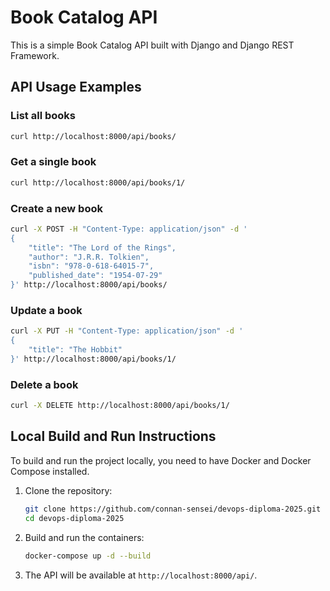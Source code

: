 # Book Catalog API

This is a simple Book Catalog API built with Django and Django REST Framework.

## API Usage Examples

### List all books

```bash
curl http://localhost:8000/api/books/
```

### Get a single book

```bash
curl http://localhost:8000/api/books/1/
```

### Create a new book

```bash
curl -X POST -H "Content-Type: application/json" -d '
{
    "title": "The Lord of the Rings",
    "author": "J.R.R. Tolkien",
    "isbn": "978-0-618-64015-7",
    "published_date": "1954-07-29"
}' http://localhost:8000/api/books/
```

### Update a book

```bash
curl -X PUT -H "Content-Type: application/json" -d '
{
    "title": "The Hobbit"
}' http://localhost:8000/api/books/1/
```

### Delete a book

```bash
curl -X DELETE http://localhost:8000/api/books/1/
```

## Local Build and Run Instructions

To build and run the project locally, you need to have Docker and Docker Compose installed.

1.  Clone the repository:

    ```bash
    git clone https://github.com/connan-sensei/devops-diploma-2025.git
    cd devops-diploma-2025
    ```

2.  Build and run the containers:

    ```bash
    docker-compose up -d --build
    ```

3.  The API will be available at `http://localhost:8000/api/`.
